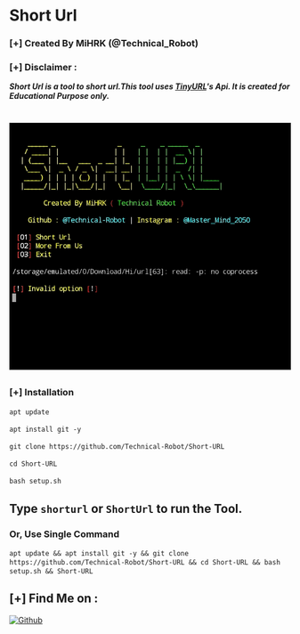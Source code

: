 # Short Url
### [+] Created By MiHRK (@Technical_Robot)
### [+] Disclaimer :
***Short Url is a tool to short url.This tool uses [TinyURL](https://tinyurl.com/)'s Api. It is created for Educational Purpose only.***

<h1 align="center"> <img src="index.jpg" border="1"> </h1>

### [+] Installation
```apt update```

```apt install git -y```

```git clone https://github.com/Technical-Robot/Short-URL```

```cd Short-URL```

```bash setup.sh```

## Type `shorturl` or `ShortUrl` to run the Tool.
### Or, Use Single Command
```
apt update && apt install git -y && git clone https://github.com/Technical-Robot/Short-URL && cd Short-URL && bash setup.sh && Short-URL
```
## [+] Find Me on :

[![Github](https://img.shields.io/badge/Github-HTR--TECH-green?style=for-the-badge&logo=github)](https://github.com/Technical_Robot)
